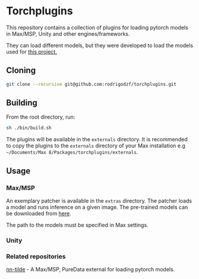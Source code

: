 # Torchplugins

This repository contains a collection of plugins for loading pytorch models in Max/MSP, Unity and other engines/frameworks.

They can load different models, but they were developed to load the models used for [this project.](https://arxiv.org/abs/2210.15306)

## Cloning

```bash
git clone --recursive git@github.com:rodrigodzf/torchplugins.git
```

## Building

From the root directory, run:

```bash
sh ./bin/build.sh
```

The plugins will be available in the `externals` directory. It is recommended to copy the plugins to the `externals` directory of your Max installation e.g `~/Documents/Max 8/Packages/torchplugins/externals`.

## Usage

### Max/MSP

An exemplary patcher is available in the `extras` directory. The patcher loads a model and runs inference on a given image. The pre-trained models can be downloaded from [here](https://drive.google.com/drive/folders/1dafuKfNBS-jLKJJZo5iVsO3d6K84xEmh?usp=share_link).

The path to the models must be specified in Max settings.

### Unity

### Related repositories

[nn-tilde](https://github.com/acids-ircam/nn_tilde) - A Max/MSP, PureData external for loading pytorch models.
